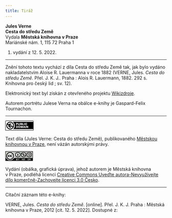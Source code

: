 ```yaml
---
title: Tiráž
---
```


**Jules Verne**  
**Cesta do středu Země**  
Vydala **Městská knihovna v Praze**  
Mariánské nám. 1, 115 72 Praha 1  
1. vydání z 12. 5. 2022.

***

Znění tohoto textu vychází z díla Cesta do středu Země tak, jak bylo vydáno nakladatelstvím Aloise R. Lauermanna v roce 1882 (VERNE, Jules. _Cesta do středu Země_. Přel. J. K. J.. Praha : Alois R. Lauermann, 1882. 292 s. Knihovna pro český lid ; sv. 12).  

Elektronický text byl získán z otevřeného projektu [Wikizdroje](http://cs.wikipedia.org/wiki/Wikizdroje).

Autorem portrétu Julese Verna na obálce e-knihy je Gaspard-Felix Tournachon.

***

[![](./resources/image005.jpg)](http://creativecommons.org/publicdomain/mark/1.0/deed.cs)

Text díla (Jules Verne: Cesta do středu Země), publikovaného [Městskou knihovnou v Praze](http://www.mlp.cz/), není vázán autorskými právy.

[![](./resources/image006.jpg)](http://creativecommons.org/licenses/by-nc-sa/3.0/cz/)

Vydání (obálka, grafická úprava), jehož autorem je Městská knihovna v Praze, podléhá licenci [Creative Commons Uveďte autora-Nevyužívejte dílo komerčně-Zachovejte licenci 3.0 Česko](http://creativecommons.org/licenses/by-nc-sa/3.0/cz/).

***

Citační záznam této e-knihy:

VERNE, Jules. _Cesta do středu Země_. \[online\]. Přel. J. K. J.  Praha : Městská knihovna v Praze, 2012 \[cit. 12. 5. 2022]. Dostupné z: <next-book-url>